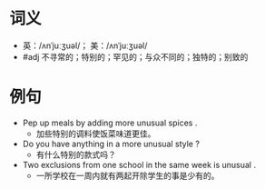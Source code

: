 # 词义
- 英：/ʌnˈjuːʒuəl/； 美：/ʌnˈjuːʒuəl/
- #adj 不寻常的；特别的；罕见的；与众不同的；独特的；别致的
# 例句
- Pep up meals by adding more unusual spices .
	- 加些特别的调料使饭菜味道更佳。
- Do you have anything in a more unusual style ?
	- 有什么特别的款式吗？
- Two exclusions from one school in the same week is unusual .
	- 一所学校在一周内就有两起开除学生的事是少有的。
